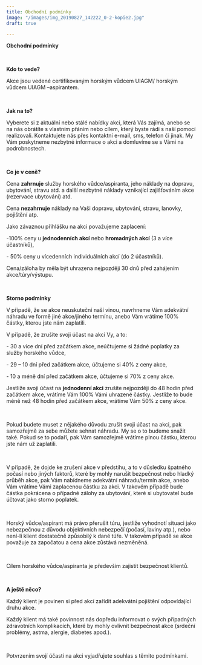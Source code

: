 ```yaml
---
title: Obchodní podmínky
image: "/images/img_20190827_142222_0-2-kopie2.jpg"
draft: true

---
```

**Obchodní podmínky**

&nbsp;

**Kdo to vede?**

Akce jsou vedené certifikovaným horským vůdcem UIAGM/ horským vůdcem UIAGM –aspirantem.

&nbsp;

**Jak na to?**

Vyberete si z aktuální nebo stálé nabídky akci, která Vás zajímá, anebo se na nás obrátíte s vlastním přáním nebo cílem, který byste rádi s naší pomocí realizovali. Kontaktujete nás přes kontaktní e-mail, sms, telefon či jinak. My Vám poskytneme nezbytné informace o akci a domluvíme se s Vámi na podrobnostech.

&nbsp;

**Co je v ceně?**

Cena **zahrnuje** služby horského vůdce/aspiranta, jeho náklady na dopravu, ubytování, stravu atd. a další nezbytné náklady vznikající zajišťováním akce (rezervace ubytování) atd.

Cena **nezahrnuje** náklady na Vaši dopravu, ubytování, stravu, lanovky, pojištění atp.

Jako závaznou přihlášku na akci považujeme zaplacení:

\-100% ceny u **jednodenních akcí** nebo **hromadných akcí** (3 a více účastníků),

\- 50% ceny u vícedenních individuálních akcí (do 2 účastníků).

Cena/záloha by měla být uhrazena nejpozději 30 dnů před zahájením akce/túry/výstupu.

&nbsp;

**Storno podmínky**

V případě, že se akce neuskuteční naší vinou, navrhneme Vám adekvátní náhradu ve formě jiné akce/jiného termínu, anebo Vám vrátíme 100% částky, kterou jste nám zaplatili.

V případě, že zrušíte svoji účast na akci Vy, a to:

\- 30 a více dní před začátkem akce, neúčtujeme si žádné poplatky za služby horského vůdce,

\- 29 – 10 dní před začátkem akce, účtujeme si 40% z ceny akce,

\- 10 a méně dní před začátkem akce, účtujeme si 70% z ceny akce.

Jestliže svoji účast na **jednodenní akci** zrušíte nejpozději do 48 hodin před začátkem akce, vrátíme Vám 100% Vámi uhrazené částky. Jestliže to bude méně než 48 hodin před začátkem akce, vrátíme Vám 50% z ceny akce.

&nbsp;

Pokud budete muset z nějakého důvodu zrušit svoji účast na akci, pak samozřejmě za sebe můžete sehnat náhradu. My se o to budeme snažit také. Pokud se to podaří, pak Vám samozřejmě vrátíme plnou částku, kterou jste nám už zaplatili.

&nbsp;

V případě, že dojde ke zrušení akce v předstihu, a to v důsledku špatného počasí nebo jiných faktorů, které by mohly narušit bezpečnost nebo hladký průběh akce, pak Vám nabídneme adekvátní náhradu/termín akce, anebo Vám vrátíme Vámi zaplacenou částku za akci. V takovém případě bude částka pokrácena o případné zálohy za ubytování, které si ubytovatel bude účtovat jako storno poplatek.

&nbsp;

Horský vůdce/aspirant má právo přerušit túru, jestliže vyhodnotí situaci jako nebezpečnou z důvodu objektivních nebezpečí (počasí, laviny atp.), nebo není-li klient dostatečně způsobilý k dané túře. V takovém případě se akce považuje za započatou a cena akce zůstává nezměněná.

&nbsp;

Cílem horského vůdce/aspiranta je především zajistit bezpečnost klientů.

&nbsp;

**A ještě něco?**

Každý klient je povinen si před akcí zařídit adekvátní pojištění odpovídající druhu akce.

Každý klient má také povinnost nás dopředu informovat o svých případných zdravotních komplikacích, které by mohly ovlivnit bezpečnost akce (srdeční problémy, astma, alergie, diabetes apod.).

&nbsp;

Potvrzením svojí účasti na akci vyjadřujete souhlas s těmito podmínkami.
